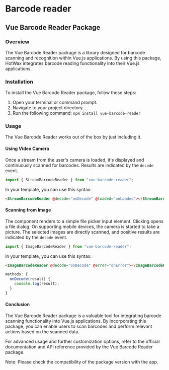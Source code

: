 # Barcode reader

## Vue Barcode Reader Package

### Overview

The Vue Barcode Reader package is a library designed for barcode scanning and recognition within Vue.js applications. By using this package, HotWax integrates barcode reading functionality into their Vue.js applications.

### Installation

To install the Vue Barcode Reader package, follow these steps:

1. Open your terminal or command prompt.
2. Navigate to your project directory.
3. Run the following command: `npm install vue-barcode-reader`

### Usage

The Vue Barcode Reader works out of the box by just including it.

#### Using Video Camera

Once a stream from the user's camera is loaded, it's displayed and continuously scanned for barcodes. Results are indicated by the `decode` event.

```javascript
import { StreamBarcodeReader } from "vue-barcode-reader";
```

In your template, you can use this syntax:

```html
<StreamBarcodeReader @decode="onDecode" @loaded="onLoaded"></StreamBarcodeReader>
```

#### Scanning from Image

The component renders to a simple file picker input element. Clicking opens a file dialog. On supporting mobile devices, the camera is started to take a picture. The selected images are directly scanned, and positive results are indicated by the `decode` event.

```javascript
import { ImageBarcodeReader } from "vue-barcode-reader";
```

In your template, you can use this syntax:

```html
<ImageBarcodeReader @decode="onDecode" @error="onError"></ImageBarcodeReader>
```

```javascript
methods: {
  onDecode(result) {
    console.log(result);
  }
}
```

#### Conclusion

The Vue Barcode Reader package is a valuable tool for integrating barcode scanning functionality into Vue.js applications. By incorporating this package, you can enable users to scan barcodes and perform relevant actions based on the scanned data.

For advanced usage and further customization options, refer to the official documentation and API reference provided by the Vue Barcode Reader package.

Note: Please check the compatibility of the package version with the app. 
